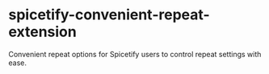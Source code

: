 # spicetify-convenient-repeat-extension
Convenient repeat options for Spicetify users to control repeat settings with ease.

